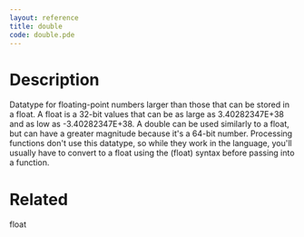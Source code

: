 ```yaml
---
layout: reference
title: double
code: double.pde
---
```


# Description

Datatype for floating-point numbers larger than those that can be stored in a float. A float is a 32-bit values that can be as large as 3.40282347E+38 and as low as -3.40282347E+38. A double can be used similarly to a float, but can have a greater magnitude because it's a 64-bit number. Processing functions don't use this datatype, so while they work in the language, you'll usually have to convert to a float using the (float) syntax before passing into a function.
# Related

float

